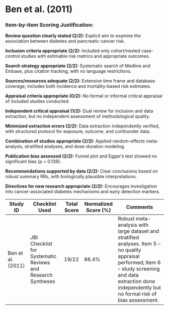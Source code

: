 # Ben et al. (2011)

### Item-by-item Scoring Justification:

**Review question clearly stated (2/2):** Explicit aim to examine the association between diabetes and pancreatic cancer risk.

**Inclusion criteria appropriate (2/2):** Included only cohort/nested case-control studies with estimable risk metrics and appropriate outcomes.

**Search strategy appropriate (2/2):** Systematic search of Medline and Embase, plus citation tracking, with no language restrictions.

**Sources/resources adequate (2/2):** Extensive time frame and database coverage; includes both incidence and mortality-based risk estimates.

**Appraisal criteria appropriate (0/2):** No formal or informal critical appraisal of included studies conducted.

**Independent critical appraisal (1/2):** Dual review for inclusion and data extraction, but no independent assessment of methodological quality.

**Minimized extraction errors (2/2):** Data extraction independently verified, with structured protocol for exposure, outcome, and confounder data.

**Combination of studies appropriate (2/2):** Applied random-effects meta-analysis, stratified analyses, and dose-duration modeling.

**Publication bias assessed (2/2):** Funnel plot and Egger’s test showed no significant bias (p = 0.136).

**Recommendations supported by data (2/2):** Clear conclusions based on robust summary RRs, with biologically plausible interpretations.

**Directives for new research appropriate (2/2):** Encourages investigation into cancer-associated diabetes mechanisms and early detection markers.

| Study ID | Checklist Used | Total Score | Normalized Score (%) | Comments |
| --- | --- | --- | --- | --- |
| Ben et al. (2011) | JBI Checklist for Systematic Reviews and Research Syntheses | 19/22 | 86.4% | Robust meta-analysis with large dataset and stratified analyses. Item 5 – no quality appraisal performed; Item 6 – study screening and data extraction done independently but no formal risk of bias assessment. |
